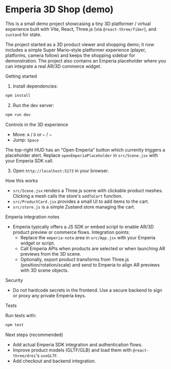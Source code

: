# Emperia 3D Shop (demo)

This is a small demo project showcasing a tiny 3D platformer / virtual experience built with Vite, React, Three.js (via `@react-three/fiber`), and `zustand` for state.

The project started as a 3D product viewer and shopping demo; it now includes a simple Super Mario–style platformer experience (player, platforms, camera follow) and keeps the shopping sidebar for demonstration. The project also contains an Emperia placeholder where you can integrate a real AR/3D commerce widget.

Getting started

1. Install dependencies:

```powershell
npm install
```

2. Run the dev server:

```powershell
npm run dev
```

Controls in the 3D experience

- Move: `A` / `D` or `←` / `→`
- Jump: `Space`

The top-right HUD has an "Open Emperia" button which currently triggers a placeholder alert. Replace `openEmperiaPlaceholder` in `src/Scene.jsx` with your Emperia SDK call.

3. Open `http://localhost:5173` in your browser.

How this works

- `src/Scene.jsx` renders a Three.js scene with clickable product meshes. Clicking a mesh calls the store's `addToCart` function.
- `src/ProductCard.jsx` provides a small UI to add items to the cart.
- `src/store.js` is a simple Zustand store managing the cart.

Emperia integration notes

- Emperia typically offers a JS SDK or embed script to enable AR/3D product preview or commerce flows. Integration points:
  - Replace the `emperia-note` area in `src/App.jsx` with your Emperia widget or script.
  - Call Emperia APIs when products are selected or when launching AR previews from the 3D scene.
  - Optionally, export product transforms from Three.js (position/rotation/scale) and send to Emperia to align AR previews with 3D scene objects.

Security

- Do not hardcode secrets in the frontend. Use a secure backend to sign or proxy any private Emperia keys.

Tests

Run tests with:

```powershell
npm test
```

Next steps (recommended)

- Add actual Emperia SDK integration and authentication flows.
- Improve product models (GLTF/GLB) and load them with `@react-three/drei`'s `useGLTF`.
- Add checkout and backend integration.
